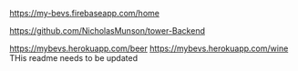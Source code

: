 https://my-bevs.firebaseapp.com/home

https://github.com/NicholasMunson/tower-Backend

https://mybevs.herokuapp.com/beer
https://mybevs.herokuapp.com/wine
 THis readme needs to be updated
